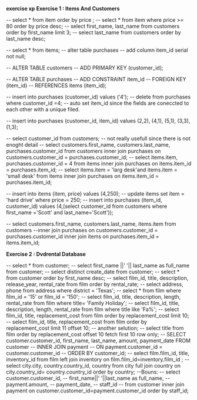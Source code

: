 **exercise xp**
**Exercise 1 : Items And Customers**

-- select * from item order by price ;
-- select * from item where price >= 80 order by price desc;
-- select first_name, last_name from customers order by first_name limit 3;
-- select last_name from customers order by last_name desc;

-- select * from items;
-- alter table purchases
-- add column item_id serial not null;

-- ALTER TABLE customers 
-- ADD PRIMARY KEY (customer_id);

-- ALTER TABLE purchases 
-- ADD CONSTRAINT item_id 
-- FOREIGN KEY (item_id) 
-- REFERENCES items (item_id);



-- insert into purchases (customer_id) values ('4');
-- delete from purchases where customer_id =4;
-- auto set item_id since the fields are coneccted to each other with a unique filed.

-- insert into purchases (customer_id, item_id) values  (2,2), (4,1), (5,1), (3,3), (1,3);

-- select customer_id from customers;
-- not really usefull since there is not enoght detail
-- select customers.first_name, customers.last_name, purchases.customer_id from customers inner join purchases on customers.customer_id = purchases.customer_id;
-- select items.item, purchases.customer_id = 4 from items inner join purchases on items.item_id = purchases.item_id; 
-- select items.item = 'larg desk'and items.item = 'small desk' from items inner join purchases on items.item_id = purchases.item_id;

-- insert into items (item, price) values (4,250);
-- update items set item = 'hard drive' where price = 250; 
-- insert into purchases (item_id, customer_id) values (4,(select customer_id from customers where first_name ='Scott' and last_name='Scott'));

-- select customers.first_name, customers.last_name, items.item from customers --inner join purchases on customers.customer_id = purchases.customer_id inner join items on purchases.item_id = items.item_id;

**Exercise 2 : Dvdrental Database**

-- select * from customer;
-- select first_name ||' '|| last_name as full_name from customer;
-- select distinct create_date from customer;
-- select * from customer order by first_name desc;
-- select  film_id, title, description, release_year, rental_rate from film order by  rental_rate;
-- select address, phone from address where district = 'Texas';
-- select * from film where film_id = '15' or film_id = '150';
-- select film_id, title, description, length, rental_rate from film where title= 'Family Holiday';
-- select film_id, title, description, length, rental_rate from film where title like 'Fa%';
-- select film_id, title, replacement_cost from film order by replacement_cost limit 10;
-- select film_id, title, replacement_cost from film order by replacement_cost limit 11 offset 10;
-- another selution;
-- select title from film order by replacement_cost offset 10 fetch first 10 row only;
-- SELECT customer.customer_id, first_name, last_name, amount, payment_date FROM customer
-- INNER JOIN payment 
--     ON payment.customer_id = customer.customer_id
-- ORDER BY customer_id;
-- select film.film_id, title, inventory_id from film left join inventory on film.film_id=inventory.film_id ;
-- select city.city, country.country_id, country from city full join country on city.country_id= country.country_id order by country;
--Bouns:
-- select customer.customer_id, 
-- 	first_name||' '||last_name as full_name,
-- 	payment.amount,
-- 	payment_date,
-- 	staff_id
-- 	from customer inner join payment on customer.customer_id=payment.customer_id order by staff_id;

